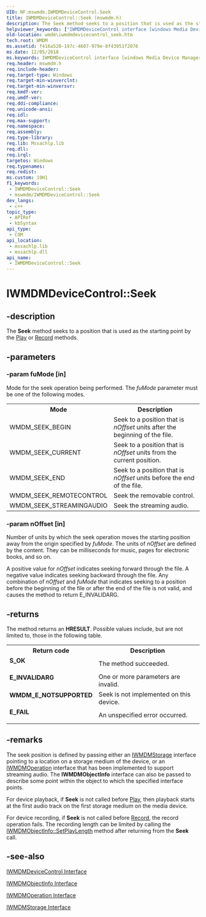 ```yaml
---
UID: NF:mswmdm.IWMDMDeviceControl.Seek
title: IWMDMDeviceControl::Seek (mswmdm.h)
description: The Seek method seeks to a position that is used as the starting point by the Play or Record methods.
helpviewer_keywords: ["IWMDMDeviceControl interface [windows Media Device Manager]","Seek method","IWMDMDeviceControl.Seek","IWMDMDeviceControl::Seek","IWMDMDeviceControlSeek","Seek","Seek method [windows Media Device Manager]","Seek method [windows Media Device Manager]","IWMDMDeviceControl interface","mswmdm/IWMDMDeviceControl::Seek","wmdm.iwmdmdevicecontrol_seek"]
old-location: wmdm\iwmdmdevicecontrol_seek.htm
tech.root: WMDM
ms.assetid: f416a520-197c-4607-979e-8f43951f2076
ms.date: 12/05/2018
ms.keywords: IWMDMDeviceControl interface [windows Media Device Manager],Seek method, IWMDMDeviceControl.Seek, IWMDMDeviceControl::Seek, IWMDMDeviceControlSeek, Seek, Seek method [windows Media Device Manager], Seek method [windows Media Device Manager],IWMDMDeviceControl interface, mswmdm/IWMDMDeviceControl::Seek, wmdm.iwmdmdevicecontrol_seek
req.header: mswmdm.h
req.include-header: 
req.target-type: Windows
req.target-min-winverclnt: 
req.target-min-winversvr: 
req.kmdf-ver: 
req.umdf-ver: 
req.ddi-compliance: 
req.unicode-ansi: 
req.idl: 
req.max-support: 
req.namespace: 
req.assembly: 
req.type-library: 
req.lib: Mssachlp.lib
req.dll: 
req.irql: 
targetos: Windows
req.typenames: 
req.redist: 
ms.custom: 19H1
f1_keywords:
 - IWMDMDeviceControl::Seek
 - mswmdm/IWMDMDeviceControl::Seek
dev_langs:
 - c++
topic_type:
 - APIRef
 - kbSyntax
api_type:
 - COM
api_location:
 - mssachlp.lib
 - mssachlp.dll
api_name:
 - IWMDMDeviceControl::Seek
---
```


# IWMDMDeviceControl::Seek


## -description

The <b>Seek</b> method seeks to a position that is used as the starting point by the <a href="/windows/desktop/api/mswmdm/nf-mswmdm-iwmdmdevicecontrol-play">Play</a> or <a href="/windows/desktop/api/mswmdm/nf-mswmdm-iwmdmdevicecontrol-record">Record</a> methods.

## -parameters

### -param fuMode [in]

Mode for the seek operation being performed. The <i>fuMode</i> parameter must be one of the following modes.

<table>
<tr>
<th>Mode
                </th>
<th>Description
                </th>
</tr>
<tr>
<td>WMDM_SEEK_BEGIN</td>
<td>Seek to a position that is <i>nOffset</i> units after the beginning of the file.</td>
</tr>
<tr>
<td>WMDM_SEEK_CURRENT</td>
<td>Seek to a position that is <i>nOffset</i> units from the current position.</td>
</tr>
<tr>
<td>WMDM_SEEK_END</td>
<td>Seek to a position that is <i>nOffset</i> units before the end of the file.</td>
</tr>
<tr>
<td>WMDM_SEEK_REMOTECONTROL</td>
<td>Seek the removable control.</td>
</tr>
<tr>
<td>WMDM_SEEK_STREAMINGAUDIO</td>
<td>Seek the streaming audio.</td>
</tr>
</table>

### -param nOffset [in]

Number of units by which the seek operation moves the starting position away from the origin specified by <i>fuMode</i>. The units of <i>nOffset</i> are defined by the content. They can be milliseconds for music, pages for electronic books, and so on.

A positive value for <i>nOffset</i> indicates seeking forward through the file. A negative value indicates seeking backward through the file. Any combination of <i>nOffset</i> and <i>fuMode</i> that indicates seeking to a position before the beginning of the file or after the end of the file is not valid, and causes the method to return E_INVALIDARG.

## -returns

The method returns an <b>HRESULT</b>. Possible values include, but are not limited to, those in the following table.

<table>
<tr>
<th>Return code</th>
<th>Description</th>
</tr>
<tr>
<td width="40%">
<dl>
<dt><b>S_OK</b></dt>
</dl>
</td>
<td width="60%">
The method succeeded.

</td>
</tr>
<tr>
<td width="40%">
<dl>
<dt><b>E_INVALIDARG</b></dt>
</dl>
</td>
<td width="60%">
One or more parameters are invalid.

</td>
</tr>
<tr>
<td width="40%">
<dl>
<dt><b>WMDM_E_NOTSUPPORTED</b></dt>
</dl>
</td>
<td width="60%">
Seek is not implemented on this device.

</td>
</tr>
<tr>
<td width="40%">
<dl>
<dt><b>E_FAIL</b></dt>
</dl>
</td>
<td width="60%">
An unspecified error occurred.

</td>
</tr>
</table>

## -remarks

The seek position is defined by passing either an <a href="/windows/desktop/api/mswmdm/nn-mswmdm-iwmdmstorage">IWMDMStorage</a> interface pointing to a location on a storage medium of the device, or an <a href="/windows/desktop/api/mswmdm/nn-mswmdm-iwmdmoperation">IWMDMOperation</a> interface that has been implemented to support streaming audio. The <b>IWMDMObjectInfo</b> interface can also be passed to describe some point within the object to which the specified interface points.

For device playback, if <b>Seek</b> is not called before <a href="/windows/desktop/api/mswmdm/nf-mswmdm-iwmdmdevicecontrol-play">Play</a>, then playback starts at the first audio track on the first storage medium on the media device.

For device recording, if <b>Seek</b> is not called before <a href="/windows/desktop/api/mswmdm/nf-mswmdm-iwmdmdevicecontrol-record">Record</a>, the record operation fails. The recording length can be limited by calling the <a href="/windows/desktop/api/mswmdm/nf-mswmdm-iwmdmobjectinfo-setplaylength">IWMDMObjectInfo::SetPlayLength</a> method after returning from the <b>Seek</b> call.

## -see-also

<a href="/windows/desktop/api/mswmdm/nn-mswmdm-iwmdmdevicecontrol">IWMDMDeviceControl Interface</a>



<a href="/windows/desktop/api/mswmdm/nn-mswmdm-iwmdmobjectinfo">IWMDMObjectInfo Interface</a>



<a href="/windows/desktop/api/mswmdm/nn-mswmdm-iwmdmoperation">IWMDMOperation Interface</a>



<a href="/windows/desktop/api/mswmdm/nn-mswmdm-iwmdmstorage">IWMDMStorage Interface</a>


